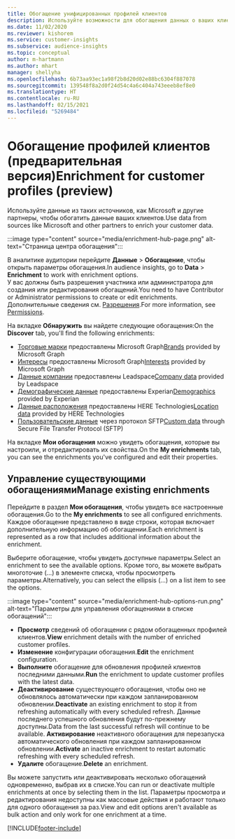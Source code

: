 ```yaml
---
title: Обогащение унифицированных профилей клиентов
description: Используйте возможности для обогащения данных о ваших клиентах.
ms.date: 11/02/2020
ms.reviewer: kishorem
ms.service: customer-insights
ms.subservice: audience-insights
ms.topic: conceptual
author: m-hartmann
ms.author: mhart
manager: shellyha
ms.openlocfilehash: 6b73aa93ec1a98f2b8d20d02e88bc6304f887078
ms.sourcegitcommit: 139548f8a2d0f24d54c4a6c404a743eeeb8ef8e0
ms.translationtype: HT
ms.contentlocale: ru-RU
ms.lasthandoff: 02/15/2021
ms.locfileid: "5269484"
---
```

# <a name="enrichment-for-customer-profiles-preview"></a><span data-ttu-id="c4d84-103">Обогащение профилей клиентов (предварительная версия)</span><span class="sxs-lookup"><span data-stu-id="c4d84-103">Enrichment for customer profiles (preview)</span></span>

<span data-ttu-id="c4d84-104">Используйте данные из таких источников, как Microsoft и другие партнеры, чтобы обогатить данные ваших клиентов.</span><span class="sxs-lookup"><span data-stu-id="c4d84-104">Use data from sources like Microsoft and other partners to enrich your customer data.</span></span>

:::image type="content" source="media/enrichment-hub-page.png" alt-text="Страница центра обогащения":::

<span data-ttu-id="c4d84-106">В аналитике аудитории перейдите **Данные** > **Обогащение**, чтобы открыть параметры обогащения.</span><span class="sxs-lookup"><span data-stu-id="c4d84-106">In audience insights, go to **Data** > **Enrichment** to work with enrichment options.</span></span>    
<span data-ttu-id="c4d84-107">У вас должны быть разрешения участника или администратора для создания или редактирования обогащений.</span><span class="sxs-lookup"><span data-stu-id="c4d84-107">You need to have Contributor or Administrator permissions to create or edit enrichments.</span></span> <span data-ttu-id="c4d84-108">Дополнительные сведения см. [Разрешения](permissions.md).</span><span class="sxs-lookup"><span data-stu-id="c4d84-108">For more information, see [Permissions](permissions.md).</span></span>

<span data-ttu-id="c4d84-109">На вкладке **Обнаружить** вы найдете следующие обогащения:</span><span class="sxs-lookup"><span data-stu-id="c4d84-109">On the **Discover** tab, you'll find the following enrichments:</span></span>

- <span data-ttu-id="c4d84-110">[Торговые марки](enrichment-microsoft-graph.md) предоставлены Microsoft Graph</span><span class="sxs-lookup"><span data-stu-id="c4d84-110">[Brands](enrichment-microsoft-graph.md) provided by Microsoft Graph</span></span>
- <span data-ttu-id="c4d84-111">[Интересы](enrichment-microsoft-graph.md) предоставлены Microsoft Graph</span><span class="sxs-lookup"><span data-stu-id="c4d84-111">[Interests](enrichment-microsoft-graph.md) provided by Microsoft Graph</span></span>
- <span data-ttu-id="c4d84-112">[Данные компании](enrichment-leadspace.md) предоставлены Leadspace</span><span class="sxs-lookup"><span data-stu-id="c4d84-112">[Company data](enrichment-leadspace.md) provided by Leadspace</span></span>
- <span data-ttu-id="c4d84-113">[Демографические данные](enrichment-experian.md) предоставлены Experian</span><span class="sxs-lookup"><span data-stu-id="c4d84-113">[Demographics](enrichment-experian.md) provided by Experian</span></span>
- <span data-ttu-id="c4d84-114">[Данные расположения](enrichment-here.md) предоставлены HERE Technologies</span><span class="sxs-lookup"><span data-stu-id="c4d84-114">[Location data](enrichment-here.md) provided by HERE Technologies</span></span>
- <span data-ttu-id="c4d84-115">[Пользовательские данные](enrichment-SFTP-custom-import.md) через протокол SFTP</span><span class="sxs-lookup"><span data-stu-id="c4d84-115">[Custom data](enrichment-SFTP-custom-import.md) through Secure File Transfer Protocol (SFTP)</span></span>

<span data-ttu-id="c4d84-116">На вкладке **Мои обогащения** можно увидеть обогащения, которые вы настроили, и отредактировать их свойства.</span><span class="sxs-lookup"><span data-stu-id="c4d84-116">On the **My enrichments** tab, you can see the enrichments you've configured and edit their properties.</span></span>

## <a name="manage-existing-enrichments"></a><span data-ttu-id="c4d84-117">Управление существующими обогащениями</span><span class="sxs-lookup"><span data-stu-id="c4d84-117">Manage existing enrichments</span></span>

<span data-ttu-id="c4d84-118">Перейдите в раздел **Мои обогащения**, чтобы увидеть все настроенные обогащения.</span><span class="sxs-lookup"><span data-stu-id="c4d84-118">Go to the **My enrichments** to see all configured enrichments.</span></span> <span data-ttu-id="c4d84-119">Каждое обогащение представлено в виде строки, которая включает дополнительную информацию об обогащении.</span><span class="sxs-lookup"><span data-stu-id="c4d84-119">Each enrichment is represented as a row that includes additional information about the enrichment.</span></span>

<span data-ttu-id="c4d84-120">Выберите обогащение, чтобы увидеть доступные параметры.</span><span class="sxs-lookup"><span data-stu-id="c4d84-120">Select an enrichment to see the available options.</span></span> <span data-ttu-id="c4d84-121">Кроме того, вы можете выбрать многоточие (...) в элементе списка, чтобы просмотреть параметры.</span><span class="sxs-lookup"><span data-stu-id="c4d84-121">Alternatively, you can select the ellipsis (...) on a list item to see the options.</span></span>

:::image type="content" source="media/enrichment-hub-options-run.png" alt-text="Параметры для управления обогащениями в списке обогащений":::

- <span data-ttu-id="c4d84-123">**Просмотр** сведений об обогащении с рядом обогащенных профилей клиентов.</span><span class="sxs-lookup"><span data-stu-id="c4d84-123">**View** enrichment details with the number of enriched customer profiles.</span></span>
- <span data-ttu-id="c4d84-124">**Изменение** конфигурации обогащения.</span><span class="sxs-lookup"><span data-stu-id="c4d84-124">**Edit** the enrichment configuration.</span></span>
- <span data-ttu-id="c4d84-125">**Выполните** обогащение для обновления профилей клиентов последними данными.</span><span class="sxs-lookup"><span data-stu-id="c4d84-125">**Run** the enrichment to update customer profiles with the latest data.</span></span>
- <span data-ttu-id="c4d84-126">**Деактивирование** существующего обогащения, чтобы оно не обновлялось автоматически при каждом запланированном обновлении.</span><span class="sxs-lookup"><span data-stu-id="c4d84-126">**Deactivate** an existing enrichment to stop it from refreshing automatically with every scheduled refresh.</span></span> <span data-ttu-id="c4d84-127">Данные последнего успешного обновления будут по-прежнему доступны.</span><span class="sxs-lookup"><span data-stu-id="c4d84-127">Data from the last successful refresh will continue to be available.</span></span> <span data-ttu-id="c4d84-128">**Активирование** неактивного обогащения для перезапуска автоматического обновления при каждом запланированном обновлении.</span><span class="sxs-lookup"><span data-stu-id="c4d84-128">**Activate** an inactive enrichment to restart automatic refreshing with every scheduled refresh.</span></span>
- <span data-ttu-id="c4d84-129">**Удалите** обогащение.</span><span class="sxs-lookup"><span data-stu-id="c4d84-129">**Delete** an enrichment.</span></span>

<span data-ttu-id="c4d84-130">Вы можете запустить или деактивировать несколько обогащений одновременно, выбрав их в списке.</span><span class="sxs-lookup"><span data-stu-id="c4d84-130">You can run or deactivate multiple enrichments at once by selecting them in the list.</span></span> <span data-ttu-id="c4d84-131">Параметры просмотра и редактирования недоступны как массовые действия и работают только для одного обогащения за раз.</span><span class="sxs-lookup"><span data-stu-id="c4d84-131">View and edit options aren't available as bulk action and only work for one enrichment at a time.</span></span>


[!INCLUDE[footer-include](../includes/footer-banner.md)]